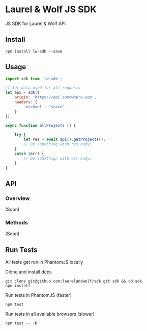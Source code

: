 # Laurel & Wolf JS SDK

JS SDK for Laurel & Wolf API

## Install

```
npm install lw-sdk --save
```

## Usage

```js
import sdk from 'lw-sdk';

// Set data used for all requests
let api = sdk({
	origin: 'https://api.somewhere.com',
	headers: {
		'michael': 'scarn'
	}
});

async function allProjects () {

	try {
		let res = await api().getProjects();
		// Do something with res.body;
	}
	catch (err) {
		// Do somethign with err.body;
	}
}

```

## API

### Overview

(Soon)

### Methods

(Soon)

## Run Tests

All tests get run in PhantomJS locally

Clone and install deps

```
git clone git@github.com:laurelandwolf/sdk.git sdk && cd sdk
npm install
```

Run tests in PhantomJS (faster)

```
npm test
```

Run tests in all available browsers (slower)

```
npm test -- -b
```
